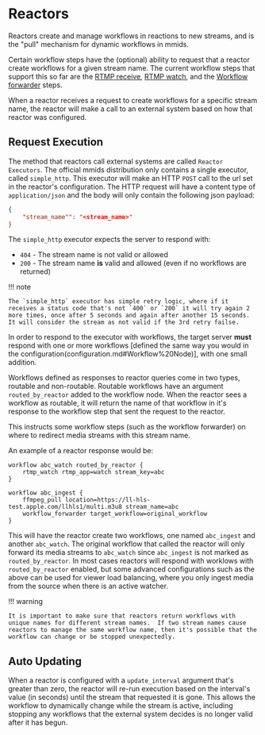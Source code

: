 # Reactors

Reactors create and manage workflows in reactions to new streams, and is the "pull" mechanism for dynamic workflows in mmids.  

Certain workflow steps have the (optional) ability to request that a reactor create workflows for a given stream name.  The current workflow steps that support this so far are the [RTMP receive](steps/rtmp_receive.md), [RTMP watch](steps/rtmp_watch.md), and the [Workflow forwarder](steps/workflow_forwarder.md) steps.

When a reactor receives a request to create workflows for a specific stream name, the reactor will make a call to an external system based on how that reactor was configured.  

## Request Execution

The method that reactors call external systems are called `Reactor Executors`.  The official mmids distribution only contains a single executor, called `simple_http`.  This executor will make an HTTP `POST` call to the url set in the reactor's configuration.  The HTTP request will have a content type of `application/json` and the body will only contain the following json payload:

```json
{
    "stream_name"": "<stream_name>"
}
```

The `simple_http` executor expects the server to respond with:

* `404` - The stream name is not valid or allowed
* `200` - The stream name **is** valid and allowed (even if no workflows are returned)

!!! note

    The `simple_http` executor has simple retry logic, where if it receives a status code that's not `400` or `200` it will try again 2 more times, once after 5 seconds and again after another 15 seconds.  It will consider the stream as not valid if the 3rd retry failse.


In order to respond to the executor with workflows, the target server **must** respond with one or more workflows [defined the same way you would in the configuration(configuration.md#Workflow%20Node)], with one small addition.

Workflows defined as responses to reactor queries come in two types, routable and non-routable.  Routable workflows have an argument `routed_by_reactor` added to the workflow node.  When the reactor sees a workflow as routable, it will return the name of that workflow in it's response to the workflow step that sent the request to the reactor.  

This instructs some workflow steps (such as the workflow forwarder) on where to redirect media streams with this stream name. 

An example of a reactor response would be: 

```
workflow abc_watch routed_by_reactor {
    rtmp_watch rtmp_app=watch stream_key=abc
}

workflow abc_ingest {
    ffmpeg_pull location=https://ll-hls-test.apple.com/llhls1/multi.m3u8 stream_name=abc
    workflow_forwarder target_workflow=original_workflow
}
```

This will have the reactor create two workflows, one named `abc_ingest` and another `abc_watch`.  The original workflow that called the reactor will only forward its media streams to `abc_watch` since `abc_ingest` is not marked as `routed_by_reactor`.  In most cases reactors will respond with worklows with `routed_by_reactor` enabled, but some advanced configurations such as the above can be used for viewer load balancing, where you only ingest media from the source when there is an active watcher.

!!! warning

    It is important to make sure that reactors return workflows with unique names for different stream names.  If two stream names cause reactors to manage the same workflow name, then it's possible that the workflow can change or be stopped unexpectedly.


## Auto Updating

When a reactor is configured with a `update_interval` argument that's greater than zero, the reactor will re-run execution based on the interval's value (in seconds) until the stream that requested it is gone.  This allows the workflow to dynamically change while the stream is active, including stopping any workflows that the external system decides is no longer valid after it has begun.  


